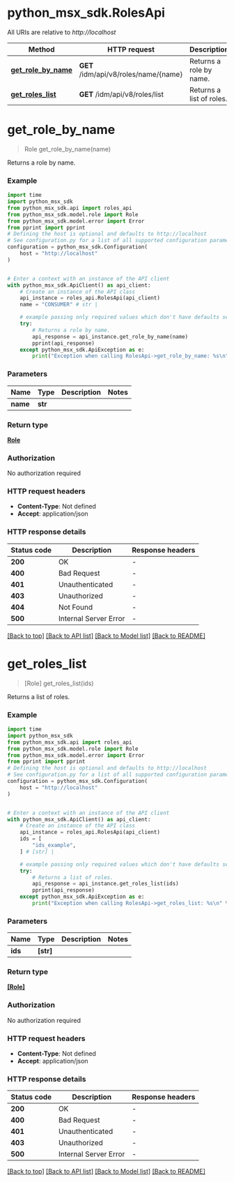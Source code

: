 # python_msx_sdk.RolesApi

All URIs are relative to *http://localhost*

Method | HTTP request | Description
------------- | ------------- | -------------
[**get_role_by_name**](RolesApi.md#get_role_by_name) | **GET** /idm/api/v8/roles/name/{name} | Returns a role by name.
[**get_roles_list**](RolesApi.md#get_roles_list) | **GET** /idm/api/v8/roles/list | Returns a list of roles.


# **get_role_by_name**
> Role get_role_by_name(name)

Returns a role by name.

### Example


```python
import time
import python_msx_sdk
from python_msx_sdk.api import roles_api
from python_msx_sdk.model.role import Role
from python_msx_sdk.model.error import Error
from pprint import pprint
# Defining the host is optional and defaults to http://localhost
# See configuration.py for a list of all supported configuration parameters.
configuration = python_msx_sdk.Configuration(
    host = "http://localhost"
)


# Enter a context with an instance of the API client
with python_msx_sdk.ApiClient() as api_client:
    # Create an instance of the API class
    api_instance = roles_api.RolesApi(api_client)
    name = "CONSUMER" # str | 

    # example passing only required values which don't have defaults set
    try:
        # Returns a role by name.
        api_response = api_instance.get_role_by_name(name)
        pprint(api_response)
    except python_msx_sdk.ApiException as e:
        print("Exception when calling RolesApi->get_role_by_name: %s\n" % e)
```


### Parameters

Name | Type | Description  | Notes
------------- | ------------- | ------------- | -------------
 **name** | **str**|  |

### Return type

[**Role**](Role.md)

### Authorization

No authorization required

### HTTP request headers

 - **Content-Type**: Not defined
 - **Accept**: application/json


### HTTP response details

| Status code | Description | Response headers |
|-------------|-------------|------------------|
**200** | OK |  -  |
**400** | Bad Request |  -  |
**401** | Unauthenticated |  -  |
**403** | Unauthorized |  -  |
**404** | Not Found |  -  |
**500** | Internal Server Error |  -  |

[[Back to top]](#) [[Back to API list]](../README.md#documentation-for-api-endpoints) [[Back to Model list]](../README.md#documentation-for-models) [[Back to README]](../README.md)

# **get_roles_list**
> [Role] get_roles_list(ids)

Returns a list of roles.

### Example


```python
import time
import python_msx_sdk
from python_msx_sdk.api import roles_api
from python_msx_sdk.model.role import Role
from python_msx_sdk.model.error import Error
from pprint import pprint
# Defining the host is optional and defaults to http://localhost
# See configuration.py for a list of all supported configuration parameters.
configuration = python_msx_sdk.Configuration(
    host = "http://localhost"
)


# Enter a context with an instance of the API client
with python_msx_sdk.ApiClient() as api_client:
    # Create an instance of the API class
    api_instance = roles_api.RolesApi(api_client)
    ids = [
        "ids_example",
    ] # [str] | 

    # example passing only required values which don't have defaults set
    try:
        # Returns a list of roles.
        api_response = api_instance.get_roles_list(ids)
        pprint(api_response)
    except python_msx_sdk.ApiException as e:
        print("Exception when calling RolesApi->get_roles_list: %s\n" % e)
```


### Parameters

Name | Type | Description  | Notes
------------- | ------------- | ------------- | -------------
 **ids** | **[str]**|  |

### Return type

[**[Role]**](Role.md)

### Authorization

No authorization required

### HTTP request headers

 - **Content-Type**: Not defined
 - **Accept**: application/json


### HTTP response details

| Status code | Description | Response headers |
|-------------|-------------|------------------|
**200** | OK |  -  |
**400** | Bad Request |  -  |
**401** | Unauthenticated |  -  |
**403** | Unauthorized |  -  |
**500** | Internal Server Error |  -  |

[[Back to top]](#) [[Back to API list]](../README.md#documentation-for-api-endpoints) [[Back to Model list]](../README.md#documentation-for-models) [[Back to README]](../README.md)


